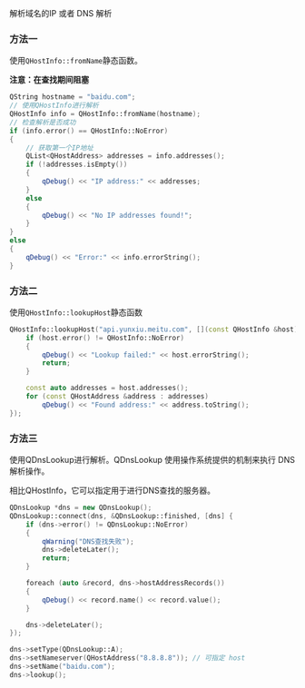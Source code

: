 解析域名的IP 或者 DNS 解析

### 方法一

使用`QHostInfo::fromName`静态函数。

**注意：在查找期间阻塞**

```cpp
QString hostname = "baidu.com";
// 使用QHostInfo进行解析
QHostInfo info = QHostInfo::fromName(hostname);
// 检查解析是否成功
if (info.error() == QHostInfo::NoError)
{
    // 获取第一个IP地址
    QList<QHostAddress> addresses = info.addresses();
    if (!addresses.isEmpty())
    {
        qDebug() << "IP address:" << addresses;
    }
    else
    {
        qDebug() << "No IP addresses found!";
    }
}
else
{
    qDebug() << "Error:" << info.errorString();
}
```

### 方法二

使用`QHostInfo::lookupHost`静态函数

```cpp
QHostInfo::lookupHost("api.yunxiu.meitu.com", [](const QHostInfo &host) {
    if (host.error() != QHostInfo::NoError)
    {
        qDebug() << "Lookup failed:" << host.errorString();
        return;
    }

    const auto addresses = host.addresses();
    for (const QHostAddress &address : addresses)
        qDebug() << "Found address:" << address.toString();
});
```

### 方法三

使用QDnsLookup进行解析。QDnsLookup 使用操作系统提供的机制来执行 DNS 解析操作。

相比QHostInfo，它可以指定用于进行DNS查找的服务器。

```cpp
QDnsLookup *dns = new QDnsLookup();
QDnsLookup::connect(dns, &QDnsLookup::finished, [dns] {
    if (dns->error() != QDnsLookup::NoError)
    {
        qWarning("DNS查找失败");
        dns->deleteLater();
        return;
    }

    foreach (auto &record, dns->hostAddressRecords())
    {
        qDebug() << record.name() << record.value();
    }

    dns->deleteLater();
});

dns->setType(QDnsLookup::A);
dns->setNameserver(QHostAddress("8.8.8.8")); // 可指定 host
dns->setName("baidu.com");
dns->lookup();
```